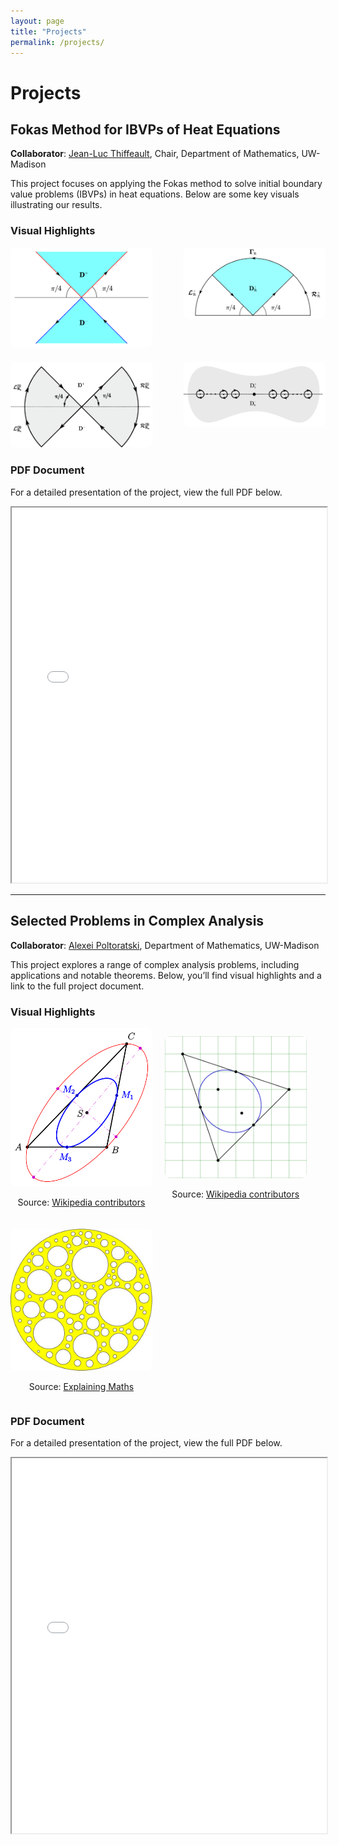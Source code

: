 ```yaml
---
layout: page
title: "Projects"
permalink: /projects/
---
```


# Projects

## Fokas Method for IBVPs of Heat Equations

**Collaborator**: [Jean-Luc Thiffeault](https://people.math.wisc.edu/~thiffeault/), Chair, Department of Mathematics, UW-Madison

This project focuses on applying the Fokas method to solve initial boundary value problems (IBVPs) in heat equations. Below are some key visuals illustrating our results.

### Visual Highlights

<div style="display: flex; flex-wrap: wrap; gap: 20px; justify-content: space-between;">

   <div style="width: 45%; text-align: center;">
       <img src="/Fokas/figures/D%5E%2B.pic.jpg" alt="Figure 1" style="width: 100%; height: auto; border-radius: 8px;">
   </div>

   <div style="width: 45%; text-align: center;">
       <img src="/Fokas/figures/344821711499232_.pic_hd.jpg" alt="Figure 2" style="width: 100%; height: auto; border-radius: 8px;">
   </div>

   <div style="width: 45%; text-align: center;">
       <img src="/Fokas/figures/Fokas_2.5.1.png" alt="Figure 3" style="width: 100%; height: auto; border-radius: 8px;">
   </div>

   <div style="width: 45%; text-align: center;">
       <img src="/Fokas/figures/Fokas_2.5.png" alt="Figure 4" style="width: 100%; height: auto; border-radius: 8px;">
   </div>

</div>

### PDF Document
For a detailed presentation of the project, view the full PDF below.

<iframe src="/Fokas/Fokas_method_for_heat_equations.pdf" width="100%" height="600px">
    This browser does not support PDFs. Please download the PDF to view it: 
    <a href="/Fokas/Fokas_method_for_heat_equations.pdf">Download PDF</a>.
</iframe>

---

## Selected Problems in Complex Analysis

**Collaborator**: [Alexei Poltoratski](https://people.math.wisc.edu/~poltoratski/), Department of Mathematics, UW-Madison

This project explores a range of complex analysis problems, including applications and notable theorems. Below, you’ll find visual highlights and a link to the full project document.

### Visual Highlights

<div style="display: flex; flex-wrap: wrap; gap: 20px; align-items: center;">
   <div style="width: 45%; text-align: center;">
       <img src="/Complex/figures/440px-Steiner-inellipse-1.svg.png" alt="Steiner Inellipse" style="width: 100%; height: auto; border-radius: 8px;">
       <p>Source: <a href="https://en.wikipedia.org/w/index.php?title=Steiner_inellipse&oldid=1126942784">Wikipedia contributors</a></p>
   </div>

   <div style="width: 45%; text-align: center;">
       <img src="/Complex/figures/Steiner_Inellipse.svg.png" alt="Another Steiner Inellipse" style="width: 100%; height: auto; border-radius: 8px;">
       <p>Source: <a href="https://en.wikipedia.org/w/index.php?title=Steiner_inellipse&oldid=1126942784">Wikipedia contributors</a></p>
   </div>

   <div style="width: 45%; text-align: center;">
       <img src="/Complex/figures/Swiss%20cheese.jpeg" alt="Swiss Cheese" style="width: 100%; height: auto; border-radius: 8px;">
       <p>Source: <a href="https://explainingmaths.wordpress.com/2022/03/08/alice-roth-and-swiss-cheeses/">Explaining Maths</a></p>
   </div>
</div>

### PDF Document
For a detailed presentation of the project, view the full PDF below.

<iframe src="/Complex/Selected_problems_in_Complex_Analysis.pdf" width="100%" height="600px">
    This browser does not support PDFs. Please download the PDF to view it: 
    <a href="/Complex/Selected_problems_in_Complex_Analysis.pdf">Download PDF</a>.
</iframe>

<script type="text/javascript" async
  src="https://cdn.jsdelivr.net/npm/mathjax@3/es5/tex-mml-chtml.js">
</script>
